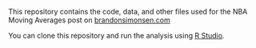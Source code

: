 This repository contains the code, data, and other files used for the NBA Moving Averages post on [brandonsimonsen.com](https://www.brandonsimonsen.com)

You can clone this repository and run the analysis using [R Studio](https://www.rstudio.com/).
